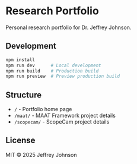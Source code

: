 # Research Portfolio

Personal research portfolio for Dr. Jeffrey Johnson.

## Development

```bash
npm install
npm run dev      # Local development
npm run build    # Production build
npm run preview  # Preview production build
```

## Structure

- `/` - Portfolio home page
- `/maat/` - MAAT Framework project details
- `/scopecam/` - ScopeCam project details

## License

MIT © 2025 Jeffrey Johnson
